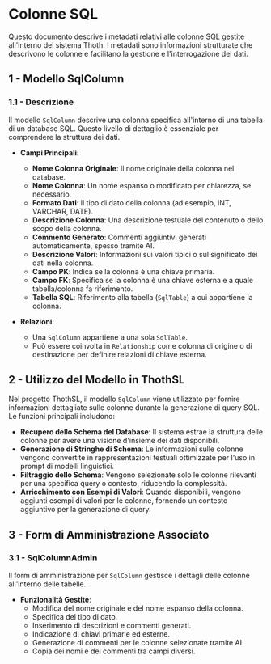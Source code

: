 # Colonne SQL

Questo documento descrive i metadati relativi alle colonne SQL gestite all'interno del sistema Thoth. I metadati sono informazioni strutturate che descrivono le colonne e facilitano la gestione e l'interrogazione dei dati.

## 1 - Modello SqlColumn

### 1.1 - Descrizione
Il modello `SqlColumn` descrive una colonna specifica all'interno di una tabella di un database SQL. Questo livello di dettaglio è essenziale per comprendere la struttura dei dati.

- **Campi Principali**:
  - **Nome Colonna Originale**: Il nome originale della colonna nel database.
  - **Nome Colonna**: Un nome espanso o modificato per chiarezza, se necessario.
  - **Formato Dati**: Il tipo di dato della colonna (ad esempio, INT, VARCHAR, DATE).
  - **Descrizione Colonna**: Una descrizione testuale del contenuto o dello scopo della colonna.
  - **Commento Generato**: Commenti aggiuntivi generati automaticamente, spesso tramite AI.
  - **Descrizione Valori**: Informazioni sui valori tipici o sul significato dei dati nella colonna.
  - **Campo PK**: Indica se la colonna è una chiave primaria.
  - **Campo FK**: Specifica se la colonna è una chiave esterna e a quale tabella/colonna fa riferimento.
  - **Tabella SQL**: Riferimento alla tabella (`SqlTable`) a cui appartiene la colonna.

- **Relazioni**:
  - Una `SqlColumn` appartiene a una sola `SqlTable`.
  - Può essere coinvolta in `Relationship` come colonna di origine o di destinazione per definire relazioni di chiave esterna.

## 2 - Utilizzo del Modello in ThothSL

Nel progetto ThothSL, il modello `SqlColumn` viene utilizzato per fornire informazioni dettagliate sulle colonne durante la generazione di query SQL. Le funzioni principali includono:

- **Recupero dello Schema del Database**: Il sistema estrae la struttura delle colonne per avere una visione d'insieme dei dati disponibili.
- **Generazione di Stringhe di Schema**: Le informazioni sulle colonne vengono convertite in rappresentazioni testuali ottimizzate per l'uso in prompt di modelli linguistici.
- **Filtraggio dello Schema**: Vengono selezionate solo le colonne rilevanti per una specifica query o contesto, riducendo la complessità.
- **Arricchimento con Esempi di Valori**: Quando disponibili, vengono aggiunti esempi di valori per le colonne, fornendo un contesto aggiuntivo per la generazione di query.

## 3 - Form di Amministrazione Associato

### 3.1 - SqlColumnAdmin
Il form di amministrazione per `SqlColumn` gestisce i dettagli delle colonne all'interno delle tabelle.

- **Funzionalità Gestite**:
  - Modifica del nome originale e del nome espanso della colonna.
  - Specifica del tipo di dato.
  - Inserimento di descrizioni e commenti generati.
  - Indicazione di chiavi primarie ed esterne.
  - Generazione di commenti per le colonne selezionate tramite AI.
  - Copia dei nomi e dei commenti tra campi diversi.
